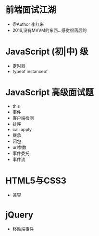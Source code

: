 # 前端面试江湖

- @Author 李红米
- 2016,没有MVVM的东西...感觉很落后的

# JavaScript (初|中) 级

- 定时器
- typeof instanceof

# JavaScript 高级面试题

- this
- 事件
- 客户端检测
- 排序
- call apply
- 继承
- 闭包
- url参数
- 事件委托
- 事件流

# HTML5与CSS3

- 兼容

# jQuery

- 移动端事件

